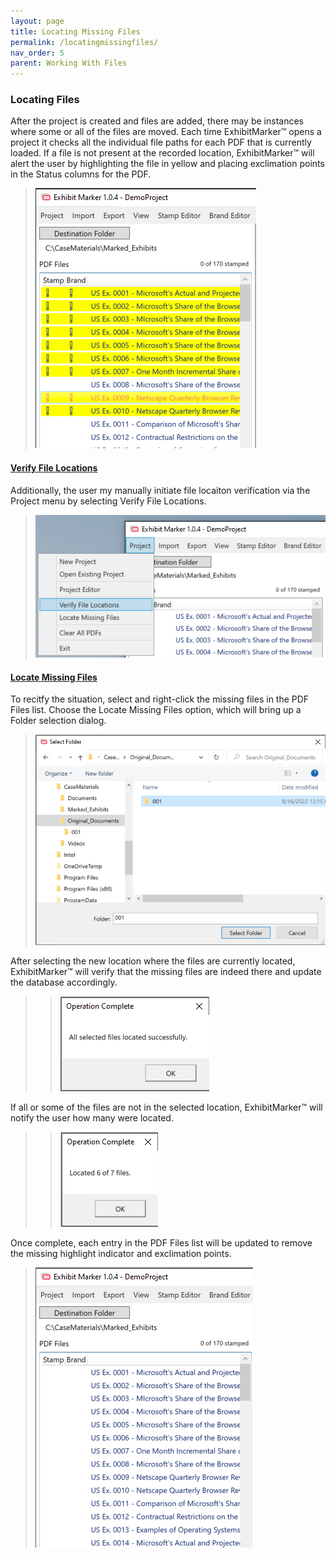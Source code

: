 ```yaml
---
layout: page
title: Locating Missing Files
permalink: /locatingmissingfiles/
nav_order: 5
parent: Working With Files
---
```


### Locating Files

After the project is created and files are added, there may be instances where some or all of the files are moved.  Each time ExhibitMarker&trade; opens a project it checks all the individual file paths for each PDF that is currently loaded.  If a file is not present at the recorded location, ExhibitMarker&trade; will alert the user by highlighting the file in yellow and placing exclimation points in the Status columns for the PDF.

> ![Screen Grab - Missing Exhibits](../../assets/working_with_files_assets/working_with_files_locatingmissing_01_lostpdfs.png)

#### __<u>Verify File Locations</u>__

Additionally, the user my manually initiate file locaiton verification via the Project menu by selecting Verify File Locations.

> ![Screen Grab - Missing Exhibits](../../assets/working_with_files_assets/working_with_files_locatingmissing_06_projectmenuverifylocations.png)

#### __<u>Locate Missing Files</u>__

To recitfy the situation, select and right-click the missing files in the PDF Files list.  Choose the Locate Missing Files option, which will bring up a Folder selection dialog.

> ![Screen Grab - Locate Missing Files Folder Dialog](../../assets/working_with_files_assets/working_with_files_locatingmissing_03_selectnewlocationfolder.png)

After selecting the new location where the files are currently located, ExhibitMarker&trade; will verify that the missing files are indeed there and update the database accordingly.

> > ![Screen Grab - All Files Located](../../assets/working_with_files_assets/working_with_files_locatingmissing_04_allfileslocatedmessage.png)

If all or some of the files are not in the selected location, ExhibitMarker&trade; will notify the user how many were located.

> > ![Screen Grab - All Files Located](../../assets/working_with_files_assets/working_with_files_locatingmissing_05_somefileslocated.png)

Once complete, each entry in the PDF Files list will be updated to remove the missing highlight indicator and exclimation points.

> ![Screen Grab - All Files Located](../../assets/working_with_files_assets/working_with_files_locatingmissing_07_foundpdfs.png)